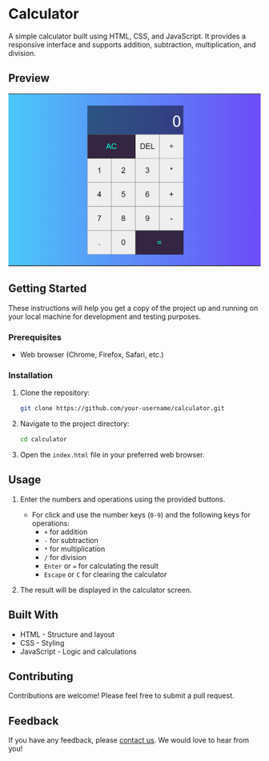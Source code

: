 # Calculator

A simple calculator built using HTML, CSS, and JavaScript. It provides a responsive interface  and supports addition, subtraction, multiplication, and division.

## Preview

![Calculator](calculator.png)

## Getting Started

These instructions will help you get a copy of the project up and running on your local machine for development and testing purposes.

### Prerequisites

- Web browser (Chrome, Firefox, Safari, etc.)

### Installation

1. Clone the repository:

   ```bash
   git clone https://github.com/your-username/calculator.git
   ```

2. Navigate to the project directory:

   ```bash
   cd calculator
   ```

3. Open the `index.html` file in your preferred web browser.

## Usage

1. Enter the numbers and operations using the provided buttons.

   - For click and use the number keys (`0-9`) and the following keys for operations:
     - `+` for addition
     - `-` for subtraction
     - `*` for multiplication
     - `/` for division
     - `Enter` or `=` for calculating the result
     - `Escape` or `C` for clearing the calculator

2. The result will be displayed in the calculator screen.

## Built With

- HTML - Structure and layout
- CSS - Styling
- JavaScript - Logic and calculations

## Contributing

Contributions are welcome! Please feel free to submit a pull request.

## Feedback

If you have any feedback, please [contact us](mailto:Hi.jainaman@gmail.com). We would love to hear from you!
